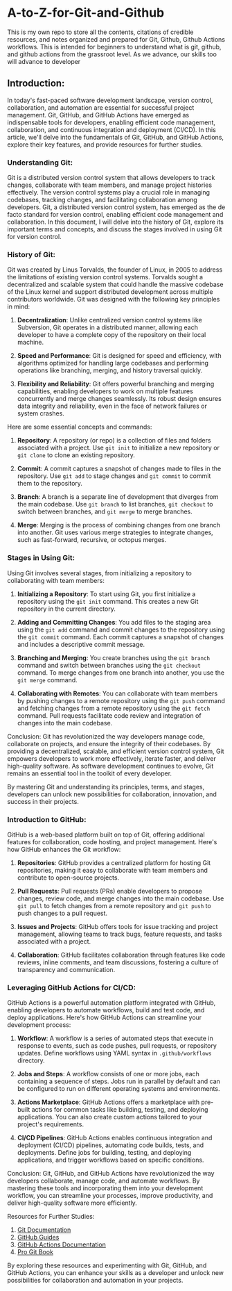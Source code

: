 # A-to-Z-for-Git-and-Github
This is my own repo to store all the contents, citations of credible resources, and notes organized and prepared for Git, Github, Github Actions workflows. This is intended for beginners to understand what is git, github, and github actions from the grassroot level. As we advance, our skills too will advance to developer 

## Introduction:
In today's fast-paced software development landscape, version control, collaboration, and automation are essential for successful project management. Git, GitHub, and GitHub Actions have emerged as indispensable tools for developers, enabling efficient code management, collaboration, and continuous integration and deployment (CI/CD). In this article, we'll delve into the fundamentals of Git, GitHub, and GitHub Actions, explore their key features, and provide resources for further studies.

### Understanding Git:
Git is a distributed version control system that allows developers to track changes, collaborate with team members, and manage project histories effectively. The version control systems play a crucial role in managing codebases, tracking changes, and facilitating collaboration among developers. Git, a distributed version control system, has emerged as the de facto standard for version control, enabling efficient code management and collaboration. In this document, I will delve into the history of Git, explore its important terms and concepts, and discuss the stages involved in using Git for version control.

### History of Git:
Git was created by Linus Torvalds, the founder of Linux, in 2005 to address the limitations of existing version control systems. Torvalds sought a decentralized and scalable system that could handle the massive codebase of the Linux kernel and support distributed development across multiple contributors worldwide. Git was designed with the following key principles in mind:

1. **Decentralization**: Unlike centralized version control systems like Subversion, Git operates in a distributed manner, allowing each developer to have a complete copy of the repository on their local machine.

2. **Speed and Performance**: Git is designed for speed and efficiency, with algorithms optimized for handling large codebases and performing operations like branching, merging, and history traversal quickly.

3. **Flexibility and Reliability**: Git offers powerful branching and merging capabilities, enabling developers to work on multiple features concurrently and merge changes seamlessly. Its robust design ensures data integrity and reliability, even in the face of network failures or system crashes.


Here are some essential concepts and commands:

1. **Repository**: A repository (or repo) is a collection of files and folders associated with a project. Use `git init` to initialize a new repository or `git clone` to clone an existing repository.

2. **Commit**: A commit captures a snapshot of changes made to files in the repository. Use `git add` to stage changes and `git commit` to commit them to the repository.

3. **Branch**: A branch is a separate line of development that diverges from the main codebase. Use `git branch` to list branches, `git checkout` to switch between branches, and `git merge` to merge branches.

4. **Merge**: Merging is the process of combining changes from one branch into another. Git uses various merge strategies to integrate changes, such as fast-forward, recursive, or octopus merges.

### Stages in Using Git:
Using Git involves several stages, from initializing a repository to collaborating with team members:

1. **Initializing a Repository**: To start using Git, you first initialize a repository using the `git init` command. This creates a new Git repository in the current directory.

2. **Adding and Committing Changes**: You add files to the staging area using the `git add` command and commit changes to the repository using the `git commit` command. Each commit captures a snapshot of changes and includes a descriptive commit message.

3. **Branching and Merging**: You create branches using the `git branch` command and switch between branches using the `git checkout` command. To merge changes from one branch into another, you use the `git merge` command.

4. **Collaborating with Remotes**: You can collaborate with team members by pushing changes to a remote repository using the `git push` command and fetching changes from a remote repository using the `git fetch` command. Pull requests facilitate code review and integration of changes into the main codebase.

Conclusion:
Git has revolutionized the way developers manage code, collaborate on projects, and ensure the integrity of their codebases. By providing a decentralized, scalable, and efficient version control system, Git empowers developers to work more effectively, iterate faster, and deliver high-quality software. As software development continues to evolve, Git remains an essential tool in the toolkit of every developer.

By mastering Git and understanding its principles, terms, and stages, developers can unlock new possibilities for collaboration, innovation, and success in their projects.


### Introduction to GitHub:
GitHub is a web-based platform built on top of Git, offering additional features for collaboration, code hosting, and project management. Here's how GitHub enhances the Git workflow:

1. **Repositories**: GitHub provides a centralized platform for hosting Git repositories, making it easy to collaborate with team members and contribute to open-source projects.

2. **Pull Requests**: Pull requests (PRs) enable developers to propose changes, review code, and merge changes into the main codebase. Use `git pull` to fetch changes from a remote repository and `git push` to push changes to a pull request.

3. **Issues and Projects**: GitHub offers tools for issue tracking and project management, allowing teams to track bugs, feature requests, and tasks associated with a project.

4. **Collaboration**: GitHub facilitates collaboration through features like code reviews, inline comments, and team discussions, fostering a culture of transparency and communication.

### Leveraging GitHub Actions for CI/CD:
GitHub Actions is a powerful automation platform integrated with GitHub, enabling developers to automate workflows, build and test code, and deploy applications. Here's how GitHub Actions can streamline your development process:

1. **Workflow**: A workflow is a series of automated steps that execute in response to events, such as code pushes, pull requests, or repository updates. Define workflows using YAML syntax in `.github/workflows` directory.

2. **Jobs and Steps**: A workflow consists of one or more jobs, each containing a sequence of steps. Jobs run in parallel by default and can be configured to run on different operating systems and environments.

3. **Actions Marketplace**: GitHub Actions offers a marketplace with pre-built actions for common tasks like building, testing, and deploying applications. You can also create custom actions tailored to your project's requirements.

4. **CI/CD Pipelines**: GitHub Actions enables continuous integration and deployment (CI/CD) pipelines, automating code builds, tests, and deployments. Define jobs for building, testing, and deploying applications, and trigger workflows based on specific conditions.

Conclusion:
Git, GitHub, and GitHub Actions have revolutionized the way developers collaborate, manage code, and automate workflows. By mastering these tools and incorporating them into your development workflow, you can streamline your processes, improve productivity, and deliver high-quality software more efficiently.

Resources for Further Studies:
1. [Git Documentation](https://git-scm.com/doc)
2. [GitHub Guides](https://guides.github.com/)
3. [GitHub Actions Documentation](https://docs.github.com/en/actions)
4. [Pro Git Book](https://git-scm.com/book/en/v2)

By exploring these resources and experimenting with Git, GitHub, and GitHub Actions, you can enhance your skills as a developer and unlock new possibilities for collaboration and automation in your projects.
